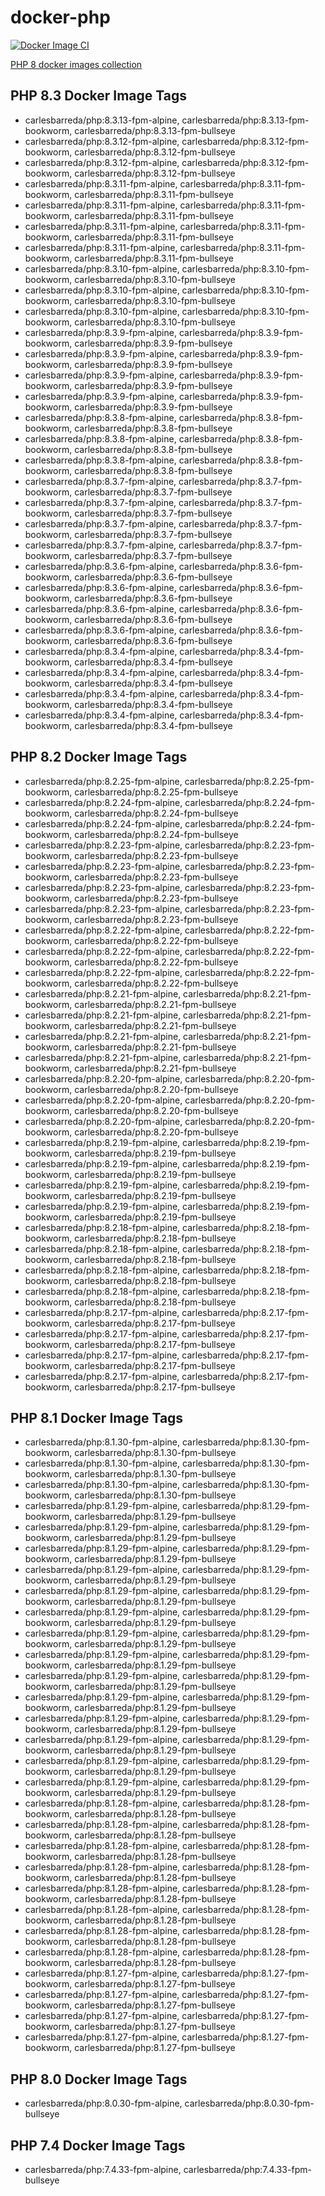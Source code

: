 # docker-php

[![Docker Image CI](https://github.com/carlesbarreda/docker-php/actions/workflows/docker-image-ci.yml/badge.svg)](https://github.com/carlesbarreda/docker-php/actions/workflows/docker-image-ci.yml)

[PHP 8 docker images collection](https://hub.docker.com/repository/docker/carlesbarreda/php/)

## PHP 8.3 Docker Image Tags
- carlesbarreda/php:8.3.13-fpm-alpine, carlesbarreda/php:8.3.13-fpm-bookworm, carlesbarreda/php:8.3.13-fpm-bullseye
- carlesbarreda/php:8.3.12-fpm-alpine, carlesbarreda/php:8.3.12-fpm-bookworm, carlesbarreda/php:8.3.12-fpm-bullseye
- carlesbarreda/php:8.3.12-fpm-alpine, carlesbarreda/php:8.3.12-fpm-bookworm, carlesbarreda/php:8.3.12-fpm-bullseye
- carlesbarreda/php:8.3.11-fpm-alpine, carlesbarreda/php:8.3.11-fpm-bookworm, carlesbarreda/php:8.3.11-fpm-bullseye
- carlesbarreda/php:8.3.11-fpm-alpine, carlesbarreda/php:8.3.11-fpm-bookworm, carlesbarreda/php:8.3.11-fpm-bullseye
- carlesbarreda/php:8.3.11-fpm-alpine, carlesbarreda/php:8.3.11-fpm-bookworm, carlesbarreda/php:8.3.11-fpm-bullseye
- carlesbarreda/php:8.3.11-fpm-alpine, carlesbarreda/php:8.3.11-fpm-bookworm, carlesbarreda/php:8.3.11-fpm-bullseye
- carlesbarreda/php:8.3.10-fpm-alpine, carlesbarreda/php:8.3.10-fpm-bookworm, carlesbarreda/php:8.3.10-fpm-bullseye
- carlesbarreda/php:8.3.10-fpm-alpine, carlesbarreda/php:8.3.10-fpm-bookworm, carlesbarreda/php:8.3.10-fpm-bullseye
- carlesbarreda/php:8.3.10-fpm-alpine, carlesbarreda/php:8.3.10-fpm-bookworm, carlesbarreda/php:8.3.10-fpm-bullseye
- carlesbarreda/php:8.3.9-fpm-alpine, carlesbarreda/php:8.3.9-fpm-bookworm, carlesbarreda/php:8.3.9-fpm-bullseye
- carlesbarreda/php:8.3.9-fpm-alpine, carlesbarreda/php:8.3.9-fpm-bookworm, carlesbarreda/php:8.3.9-fpm-bullseye
- carlesbarreda/php:8.3.9-fpm-alpine, carlesbarreda/php:8.3.9-fpm-bookworm, carlesbarreda/php:8.3.9-fpm-bullseye
- carlesbarreda/php:8.3.9-fpm-alpine, carlesbarreda/php:8.3.9-fpm-bookworm, carlesbarreda/php:8.3.9-fpm-bullseye
- carlesbarreda/php:8.3.8-fpm-alpine, carlesbarreda/php:8.3.8-fpm-bookworm, carlesbarreda/php:8.3.8-fpm-bullseye
- carlesbarreda/php:8.3.8-fpm-alpine, carlesbarreda/php:8.3.8-fpm-bookworm, carlesbarreda/php:8.3.8-fpm-bullseye
- carlesbarreda/php:8.3.8-fpm-alpine, carlesbarreda/php:8.3.8-fpm-bookworm, carlesbarreda/php:8.3.8-fpm-bullseye
- carlesbarreda/php:8.3.7-fpm-alpine, carlesbarreda/php:8.3.7-fpm-bookworm, carlesbarreda/php:8.3.7-fpm-bullseye
- carlesbarreda/php:8.3.7-fpm-alpine, carlesbarreda/php:8.3.7-fpm-bookworm, carlesbarreda/php:8.3.7-fpm-bullseye
- carlesbarreda/php:8.3.7-fpm-alpine, carlesbarreda/php:8.3.7-fpm-bookworm, carlesbarreda/php:8.3.7-fpm-bullseye
- carlesbarreda/php:8.3.7-fpm-alpine, carlesbarreda/php:8.3.7-fpm-bookworm, carlesbarreda/php:8.3.7-fpm-bullseye
- carlesbarreda/php:8.3.6-fpm-alpine, carlesbarreda/php:8.3.6-fpm-bookworm, carlesbarreda/php:8.3.6-fpm-bullseye
- carlesbarreda/php:8.3.6-fpm-alpine, carlesbarreda/php:8.3.6-fpm-bookworm, carlesbarreda/php:8.3.6-fpm-bullseye
- carlesbarreda/php:8.3.6-fpm-alpine, carlesbarreda/php:8.3.6-fpm-bookworm, carlesbarreda/php:8.3.6-fpm-bullseye
- carlesbarreda/php:8.3.6-fpm-alpine, carlesbarreda/php:8.3.6-fpm-bookworm, carlesbarreda/php:8.3.6-fpm-bullseye
- carlesbarreda/php:8.3.4-fpm-alpine, carlesbarreda/php:8.3.4-fpm-bookworm, carlesbarreda/php:8.3.4-fpm-bullseye
- carlesbarreda/php:8.3.4-fpm-alpine, carlesbarreda/php:8.3.4-fpm-bookworm, carlesbarreda/php:8.3.4-fpm-bullseye
- carlesbarreda/php:8.3.4-fpm-alpine, carlesbarreda/php:8.3.4-fpm-bookworm, carlesbarreda/php:8.3.4-fpm-bullseye
- carlesbarreda/php:8.3.4-fpm-alpine, carlesbarreda/php:8.3.4-fpm-bookworm, carlesbarreda/php:8.3.4-fpm-bullseye

## PHP 8.2 Docker Image Tags
- carlesbarreda/php:8.2.25-fpm-alpine, carlesbarreda/php:8.2.25-fpm-bookworm, carlesbarreda/php:8.2.25-fpm-bullseye
- carlesbarreda/php:8.2.24-fpm-alpine, carlesbarreda/php:8.2.24-fpm-bookworm, carlesbarreda/php:8.2.24-fpm-bullseye
- carlesbarreda/php:8.2.24-fpm-alpine, carlesbarreda/php:8.2.24-fpm-bookworm, carlesbarreda/php:8.2.24-fpm-bullseye
- carlesbarreda/php:8.2.23-fpm-alpine, carlesbarreda/php:8.2.23-fpm-bookworm, carlesbarreda/php:8.2.23-fpm-bullseye
- carlesbarreda/php:8.2.23-fpm-alpine, carlesbarreda/php:8.2.23-fpm-bookworm, carlesbarreda/php:8.2.23-fpm-bullseye
- carlesbarreda/php:8.2.23-fpm-alpine, carlesbarreda/php:8.2.23-fpm-bookworm, carlesbarreda/php:8.2.23-fpm-bullseye
- carlesbarreda/php:8.2.23-fpm-alpine, carlesbarreda/php:8.2.23-fpm-bookworm, carlesbarreda/php:8.2.23-fpm-bullseye
- carlesbarreda/php:8.2.22-fpm-alpine, carlesbarreda/php:8.2.22-fpm-bookworm, carlesbarreda/php:8.2.22-fpm-bullseye
- carlesbarreda/php:8.2.22-fpm-alpine, carlesbarreda/php:8.2.22-fpm-bookworm, carlesbarreda/php:8.2.22-fpm-bullseye
- carlesbarreda/php:8.2.22-fpm-alpine, carlesbarreda/php:8.2.22-fpm-bookworm, carlesbarreda/php:8.2.22-fpm-bullseye
- carlesbarreda/php:8.2.21-fpm-alpine, carlesbarreda/php:8.2.21-fpm-bookworm, carlesbarreda/php:8.2.21-fpm-bullseye
- carlesbarreda/php:8.2.21-fpm-alpine, carlesbarreda/php:8.2.21-fpm-bookworm, carlesbarreda/php:8.2.21-fpm-bullseye
- carlesbarreda/php:8.2.21-fpm-alpine, carlesbarreda/php:8.2.21-fpm-bookworm, carlesbarreda/php:8.2.21-fpm-bullseye
- carlesbarreda/php:8.2.21-fpm-alpine, carlesbarreda/php:8.2.21-fpm-bookworm, carlesbarreda/php:8.2.21-fpm-bullseye
- carlesbarreda/php:8.2.20-fpm-alpine, carlesbarreda/php:8.2.20-fpm-bookworm, carlesbarreda/php:8.2.20-fpm-bullseye
- carlesbarreda/php:8.2.20-fpm-alpine, carlesbarreda/php:8.2.20-fpm-bookworm, carlesbarreda/php:8.2.20-fpm-bullseye
- carlesbarreda/php:8.2.20-fpm-alpine, carlesbarreda/php:8.2.20-fpm-bookworm, carlesbarreda/php:8.2.20-fpm-bullseye
- carlesbarreda/php:8.2.19-fpm-alpine, carlesbarreda/php:8.2.19-fpm-bookworm, carlesbarreda/php:8.2.19-fpm-bullseye
- carlesbarreda/php:8.2.19-fpm-alpine, carlesbarreda/php:8.2.19-fpm-bookworm, carlesbarreda/php:8.2.19-fpm-bullseye
- carlesbarreda/php:8.2.19-fpm-alpine, carlesbarreda/php:8.2.19-fpm-bookworm, carlesbarreda/php:8.2.19-fpm-bullseye
- carlesbarreda/php:8.2.19-fpm-alpine, carlesbarreda/php:8.2.19-fpm-bookworm, carlesbarreda/php:8.2.19-fpm-bullseye
- carlesbarreda/php:8.2.18-fpm-alpine, carlesbarreda/php:8.2.18-fpm-bookworm, carlesbarreda/php:8.2.18-fpm-bullseye
- carlesbarreda/php:8.2.18-fpm-alpine, carlesbarreda/php:8.2.18-fpm-bookworm, carlesbarreda/php:8.2.18-fpm-bullseye
- carlesbarreda/php:8.2.18-fpm-alpine, carlesbarreda/php:8.2.18-fpm-bookworm, carlesbarreda/php:8.2.18-fpm-bullseye
- carlesbarreda/php:8.2.18-fpm-alpine, carlesbarreda/php:8.2.18-fpm-bookworm, carlesbarreda/php:8.2.18-fpm-bullseye
- carlesbarreda/php:8.2.17-fpm-alpine, carlesbarreda/php:8.2.17-fpm-bookworm, carlesbarreda/php:8.2.17-fpm-bullseye
- carlesbarreda/php:8.2.17-fpm-alpine, carlesbarreda/php:8.2.17-fpm-bookworm, carlesbarreda/php:8.2.17-fpm-bullseye
- carlesbarreda/php:8.2.17-fpm-alpine, carlesbarreda/php:8.2.17-fpm-bookworm, carlesbarreda/php:8.2.17-fpm-bullseye
- carlesbarreda/php:8.2.17-fpm-alpine, carlesbarreda/php:8.2.17-fpm-bookworm, carlesbarreda/php:8.2.17-fpm-bullseye

## PHP 8.1 Docker Image Tags
- carlesbarreda/php:8.1.30-fpm-alpine, carlesbarreda/php:8.1.30-fpm-bookworm, carlesbarreda/php:8.1.30-fpm-bullseye
- carlesbarreda/php:8.1.30-fpm-alpine, carlesbarreda/php:8.1.30-fpm-bookworm, carlesbarreda/php:8.1.30-fpm-bullseye
- carlesbarreda/php:8.1.30-fpm-alpine, carlesbarreda/php:8.1.30-fpm-bookworm, carlesbarreda/php:8.1.30-fpm-bullseye
- carlesbarreda/php:8.1.29-fpm-alpine, carlesbarreda/php:8.1.29-fpm-bookworm, carlesbarreda/php:8.1.29-fpm-bullseye
- carlesbarreda/php:8.1.29-fpm-alpine, carlesbarreda/php:8.1.29-fpm-bookworm, carlesbarreda/php:8.1.29-fpm-bullseye
- carlesbarreda/php:8.1.29-fpm-alpine, carlesbarreda/php:8.1.29-fpm-bookworm, carlesbarreda/php:8.1.29-fpm-bullseye
- carlesbarreda/php:8.1.29-fpm-alpine, carlesbarreda/php:8.1.29-fpm-bookworm, carlesbarreda/php:8.1.29-fpm-bullseye
- carlesbarreda/php:8.1.29-fpm-alpine, carlesbarreda/php:8.1.29-fpm-bookworm, carlesbarreda/php:8.1.29-fpm-bullseye
- carlesbarreda/php:8.1.29-fpm-alpine, carlesbarreda/php:8.1.29-fpm-bookworm, carlesbarreda/php:8.1.29-fpm-bullseye
- carlesbarreda/php:8.1.29-fpm-alpine, carlesbarreda/php:8.1.29-fpm-bookworm, carlesbarreda/php:8.1.29-fpm-bullseye
- carlesbarreda/php:8.1.29-fpm-alpine, carlesbarreda/php:8.1.29-fpm-bookworm, carlesbarreda/php:8.1.29-fpm-bullseye
- carlesbarreda/php:8.1.29-fpm-alpine, carlesbarreda/php:8.1.29-fpm-bookworm, carlesbarreda/php:8.1.29-fpm-bullseye
- carlesbarreda/php:8.1.29-fpm-alpine, carlesbarreda/php:8.1.29-fpm-bookworm, carlesbarreda/php:8.1.29-fpm-bullseye
- carlesbarreda/php:8.1.29-fpm-alpine, carlesbarreda/php:8.1.29-fpm-bookworm, carlesbarreda/php:8.1.29-fpm-bullseye
- carlesbarreda/php:8.1.29-fpm-alpine, carlesbarreda/php:8.1.29-fpm-bookworm, carlesbarreda/php:8.1.29-fpm-bullseye
- carlesbarreda/php:8.1.29-fpm-alpine, carlesbarreda/php:8.1.29-fpm-bookworm, carlesbarreda/php:8.1.29-fpm-bullseye
- carlesbarreda/php:8.1.29-fpm-alpine, carlesbarreda/php:8.1.29-fpm-bookworm, carlesbarreda/php:8.1.29-fpm-bullseye
- carlesbarreda/php:8.1.28-fpm-alpine, carlesbarreda/php:8.1.28-fpm-bookworm, carlesbarreda/php:8.1.28-fpm-bullseye
- carlesbarreda/php:8.1.28-fpm-alpine, carlesbarreda/php:8.1.28-fpm-bookworm, carlesbarreda/php:8.1.28-fpm-bullseye
- carlesbarreda/php:8.1.28-fpm-alpine, carlesbarreda/php:8.1.28-fpm-bookworm, carlesbarreda/php:8.1.28-fpm-bullseye
- carlesbarreda/php:8.1.28-fpm-alpine, carlesbarreda/php:8.1.28-fpm-bookworm, carlesbarreda/php:8.1.28-fpm-bullseye
- carlesbarreda/php:8.1.28-fpm-alpine, carlesbarreda/php:8.1.28-fpm-bookworm, carlesbarreda/php:8.1.28-fpm-bullseye
- carlesbarreda/php:8.1.28-fpm-alpine, carlesbarreda/php:8.1.28-fpm-bookworm, carlesbarreda/php:8.1.28-fpm-bullseye
- carlesbarreda/php:8.1.28-fpm-alpine, carlesbarreda/php:8.1.28-fpm-bookworm, carlesbarreda/php:8.1.28-fpm-bullseye
- carlesbarreda/php:8.1.28-fpm-alpine, carlesbarreda/php:8.1.28-fpm-bookworm, carlesbarreda/php:8.1.28-fpm-bullseye
- carlesbarreda/php:8.1.27-fpm-alpine, carlesbarreda/php:8.1.27-fpm-bookworm, carlesbarreda/php:8.1.27-fpm-bullseye
- carlesbarreda/php:8.1.27-fpm-alpine, carlesbarreda/php:8.1.27-fpm-bookworm, carlesbarreda/php:8.1.27-fpm-bullseye
- carlesbarreda/php:8.1.27-fpm-alpine, carlesbarreda/php:8.1.27-fpm-bookworm, carlesbarreda/php:8.1.27-fpm-bullseye
- carlesbarreda/php:8.1.27-fpm-alpine, carlesbarreda/php:8.1.27-fpm-bookworm, carlesbarreda/php:8.1.27-fpm-bullseye

## PHP 8.0 Docker Image Tags
- carlesbarreda/php:8.0.30-fpm-alpine, carlesbarreda/php:8.0.30-fpm-bullseye

## PHP 7.4 Docker Image Tags
- carlesbarreda/php:7.4.33-fpm-alpine, carlesbarreda/php:7.4.33-fpm-bullseye
